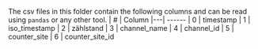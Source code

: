 The csv files in this folder contain the following columns and can be read using `pandas` or any other tool.
| # |  Column
|---|  ------
| 0 |  timestamp
| 1 |  iso_timestamp
| 2 |  zählstand
| 3 |  channel_name
| 4 |  channel_id
| 5 |  counter_site
| 6 |  counter_site_id
